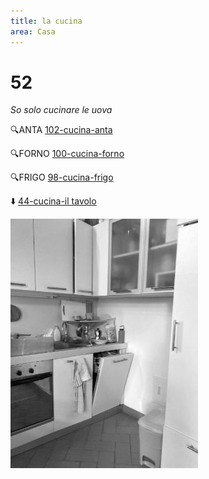 ```yaml
---
title: la cucina
area: Casa
---
```

# 52
_So solo cucinare le uova_

🔍ANTA [102-cucina-anta](102-cucina-anta.md)

🔍FORNO [100-cucina-forno](100-cucina-forno.md)

🔍FRIGO [98-cucina-frigo](98-cucina-frigo.md)

⬇️ [44-cucina-il tavolo](44-cucina-il%20tavolo.md)

![foto_58](_assets/preview/foto_58.jpg)